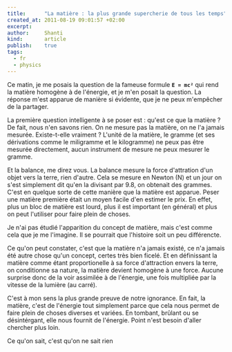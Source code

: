 ```yaml
---
title:      "La matière : la plus grande supercherie de tous les temps"
created_at: 2011-08-19 09:01:57 +02:00
excerpt:
author:     Shanti
kind:       article
publish:    true
tags:
  - fr
  - physics
---
```


Ce matin, je me posais la question de la fameuse formule **`E = mc²`** qui rend
la matière homogène à de l'énergie, et je m'en posait la question. La réponse
m'est apparue de manière si évidente, que je ne peux m'empêcher de la partager.

La première question intelligente à se poser est : qu'est ce que la matière ? De
fait, nous n'en savons rien. On ne mesure pas la matière, on ne l'a jamais
mesurée. Existe-t-elle vraiment ? L'unité de la matière, le gramme (et ses
dérivations comme le miligramme et le kilogramme) ne peux pas être mesurée
directement, aucun instrument de mesure ne peux mesurer le gramme.

Et la balance, me direz vous. La balance mesure la force d'attration d'un objet
vers la terre, rien d'autre. Cela se mesure en Newton (N) et un jour on s'est
simplement dit qu'en la divisant par 9.8, on obtenait des grammes. C'est en
quelque sorte de cette manière que la matière est apparue. Peser une matière
première était un moyen facile d'en estimer le prix. En effet, plus un bloc de
matière est lourd, plus il est important (en général) et plus on peut l'utiliser
pour faire plein de choses.

Je n'ai pas étudié l'apparition du concept de matière, mais c'est comme cela que
je me l'imagine. Il se pourrait que l'histoire soit un peu différencte.

Ce qu'on peut constater, c'est que la matière n'a jamais existé, ce n'a jamais
été autre chose qu'un concept, certes très bien ficelé. Et en définissant la
matière comme étant proportionelle à sa force d'attraction envers la terre, on
conditionne sa nature, la matière devient homogène à une force. Aucune surprise
donc de la voir assimilée à de l'énergie, une fois multipliée par la vitesse de
la lumière (au carré).

C'est à mon sens la plus grande preuve de notre ignorance. En fait, la matière,
c'est de l'énergie tout simplement parce que cela nous permet de faire plein de
choses diverses et variées. En tombant, brûlant ou se désintérgant, elle nous
fournit de l'énergie. Point n'est besoin d'aller chercher plus loin.

Ce qu'on sait, c'est qu'on ne sait rien
